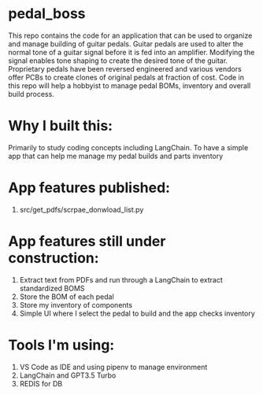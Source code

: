 # pedal_boss
This repo contains the code for an application that can be used to organize and manage building of guitar pedals. 
Guitar pedals are used to alter the normal tone of a guitar signal before it is fed into an amplifier. 
Modifying the signal enables tone shaping to create the desired tone of the guitar.
Proprietary pedals have been reversed engineered and various vendors offer PCBs to create clones of original pedals at fraction of cost.
Code in this repo will help a hobbyist to manage pedal BOMs, inventory and overall build process. 

# Why I built this: 
Primarily to study coding concepts including LangChain. To have a simple app that can help me manage my pedal builds and parts inventory

# App features published: 
1. src/get_pdfs/scrpae_donwload_list.py
   
# App features still under construction:
1. Extract text from PDFs and run through a LangChain to extract standardized BOMS
2. Store the BOM of each pedal 
3. Store my inventory of components 
4. Simple UI where I select the pedal to build and the app checks inventory 

# Tools I'm using:
1. VS Code as IDE and using pipenv to manage environment
2. LangChain and GPT3.5 Turbo
3. REDIS for DB 

